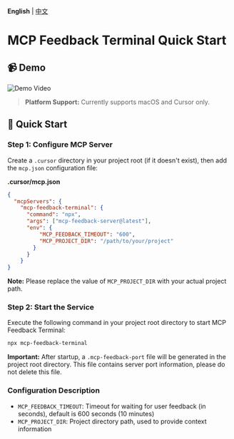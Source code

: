 **English** | [中文](./README-zh.md)

# MCP Feedback Terminal Quick Start

## 📹 Demo

![Demo Video](./demo.gif)

> **Platform Support:** Currently supports macOS and Cursor only.

## 🚀 Quick Start

### Step 1: Configure MCP Server

Create a `.cursor` directory in your project root (if it doesn't exist), then add the `mcp.json` configuration file:

**.cursor/mcp.json**
```json
{
  "mcpServers": {
    "mcp-feedback-terminal": {
      "command": "npx",
      "args": ["mcp-feedback-server@latest"],
      "env": {
          "MCP_FEEDBACK_TIMEOUT": "600",
          "MCP_PROJECT_DIR": "/path/to/your/project"
        }
      }
    }
}
```

**Note:** Please replace the value of `MCP_PROJECT_DIR` with your actual project path.

### Step 2: Start the Service

Execute the following command in your project root directory to start MCP Feedback Terminal:

```bash
npx mcp-feedback-terminal
```

**Important:** After startup, a `.mcp-feedback-port` file will be generated in the project root directory. This file contains server port information, please do not delete this file.

### Configuration Description

- `MCP_FEEDBACK_TIMEOUT`: Timeout for waiting for user feedback (in seconds), default is 600 seconds (10 minutes)
- `MCP_PROJECT_DIR`: Project directory path, used to provide context information 